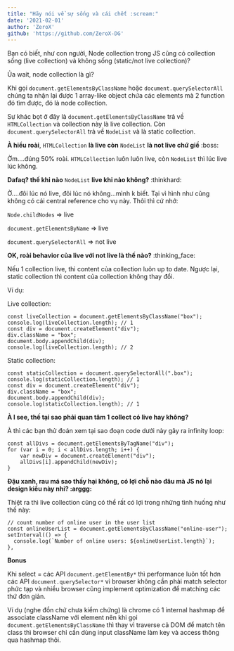 ```yaml
---
title: "Hãy nói về sự sống và cái chết :scream:"
date: '2021-02-01'
author: 'ZeroX'
github: 'https://github.com/ZeroX-DG'
---
```

Bạn có biết, như con người, Node collection trong JS cũng có collection sống (live collection) và không sống (static/not live collection)?

Ủa wait, node collection là gì?

Khi gọi `document.getElementsByClassName` hoặc `document.querySelectorAll` chúng ta nhận lại được 1 array-like object chứa các elements mà 2 function đó tìm được, đó là node collection.

Sự khác bọt ở đây là `document.getElementsByClassName` trả về `HTMLCollection` và collection này là live collection. Còn `document.querySelectorAll` trả về `NodeList` và là static collection.

**À hiểu roài**, `HTMLCollection` **là live còn** `NodeList` **là not live chứ giề**  :boss:

Ờm....đúng 50% roài. `HTMLCollection` luôn luôn live, còn `NodeList` thì lúc live lúc không.

**Dafaq? thế khi nào** `NodeList` **live khi nào không?** :thinkhard:

Ờ....đôi lúc nó live, đôi lúc nó không...mình k biết. Tại vì hình như cũng không có cái central reference cho vụ này. Thôi thì cứ nhớ:

`Node.childNodes` => live

`document.getElementsByName` => live

`document.querySelectorAll` => not live

**OK, roài behavior của live với not live là thế nào?** :thinking_face:

Nếu 1 collection live, thì content của collection luôn up to date. Ngược lại, static collection thì content của collection không thay đổi.

Ví dụ:

Live collection:

```
const liveCollection = document.getElementsByClassName("box");
console.log(liveCollection.length); // 1
const div = document.createElement("div");
div.className = "box";
document.body.appendChild(div);
console.log(liveCollection.length); // 2
```

Static collection:

```
const staticCollection = document.querySelectorAll(".box");
console.log(staticCollection.length); // 1
const div = document.createElement("div");
div.className = "box";
document.body.appendChild(div);
console.log(staticCollection.length); // 1
```

**À I see, thế tại sao phải quan tâm 1 collect có live hay không?**

À thì các bạn thử đoán xem tại sao đoạn code dưới này gây ra infinity loop:

```
const allDivs = document.getElementsByTagName("div"); 
for (var i = 0; i < allDivs.length; i++) {
    var newDiv = document.createElement("div");   
    allDivs[i].appendChild(newDiv);
}
```

**Đậu xanh, rau má sao thấy hại không, có lợi chỗ nào đâu mà JS nó lại design kiểu này nhỉ? :arggg:**

Thiệt ra thì live collection cũng có thể rất có lợi trong những tình huống như thế này:

```
// count number of online user in the user list
const onlineUserList = document.getElementsByClassName("online-user");
setInterval(() => {
  console.log(`Number of online users: ${onlineUserList.length}`);
}, 
```

**Bonus**

Khi select = các API `document.getElementBy*` thì performance luôn tốt hơn các API `document.querySelector*` vì browser không cần phải match selector phức tạp và nhiều browser cũng implement optimization để matching các thứ đơn giản.

Ví dụ (nghe đồn chứ chưa kiểm chứng) là chrome có 1 internal hashmap để associate className với element nên khi gọi `document.getElementsByClassName` thì thay vì traverse cả DOM để match tên class thì browser chỉ cần dùng input className làm key và access thông qua hashmap thôi.

